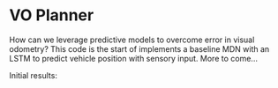 # VO Planner 

How can we leverage predictive models to overcome error in visual odometry? This code is the start of implements a baseline MDN with an LSTM to predict vehicle position with sensory input. More to come...

Initial results: 

